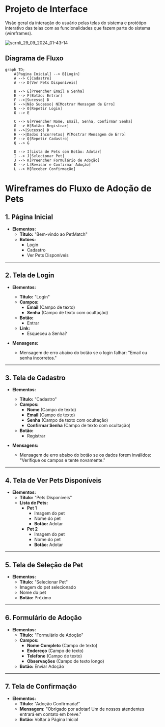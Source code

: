 
# Projeto de Interface
Visão geral da interação do usuário pelas telas do sistema e protótipo interativo das telas com as funcionalidades que fazem parte do sistema (wireframes).

![scrnli_29_09_2024_01-43-14](https://github.com/user-attachments/assets/b382cfbc-eeeb-4cae-8d31-d80742ac0f65)


## Diagrama de Fluxo
```mermaid
graph TD;
    A[Pagina Inicial] --> B[Login]
    A --> C[Cadastro]
    A --> D[Ver Pets Disponíveis]
    
    B --> E[Preencher Email e Senha]
    E --> F[Botão: Entrar]
    F -->|Sucesso| D
    F -->|Não Sucesso| N[Mostrar Mensagem de Erro]
    N --> O[Repetir Login]
    O --> E
    
    C --> G[Preencher Nome, Email, Senha, Confirmar Senha]
    G --> H[Botão: Registrar]
    H -->|Sucesso| D
    H -->|Dados Incorretos| P[Mostrar Mensagem de Erro]
    P --> Q[Repetir Cadastro]
    Q --> G
    
    D --> I[Lista de Pets com Botão: Adotar]
    I --> J[Selecionar Pet]
    J --> K[Preencher Formulário de Adoção]
    K --> L[Revisar e Confirmar Adoção]
    L --> M[Receber Confirmação]
```


# Wireframes do Fluxo de Adoção de Pets

## 1. Página Inicial
- **Elementos:**
  - **Título:** "Bem-vindo ao PetMatch"
  - **Botões:**
    - Login
    - Cadastro
    - Ver Pets Disponíveis

---

## 2. Tela de Login
- **Elementos:**
  - **Título:** "Login"
  - **Campos:**
    - **Email** (Campo de texto)
    - **Senha** (Campo de texto com ocultação)
  - **Botão:**
    - Entrar
  - **Link:**
    - Esqueceu a Senha?

- **Mensagens:**
  - Mensagem de erro abaixo do botão se o login falhar: "Email ou senha incorretos."

---

## 3. Tela de Cadastro
- **Elementos:**
  - **Título:** "Cadastro"
  - **Campos:**
    - **Nome** (Campo de texto)
    - **Email** (Campo de texto)
    - **Senha** (Campo de texto com ocultação)
    - **Confirmar Senha** (Campo de texto com ocultação)
  - **Botão:**
    - Registrar

- **Mensagens:**
  - Mensagem de erro abaixo do botão se os dados forem inválidos: "Verifique os campos e tente novamente."

---

## 4. Tela de Ver Pets Disponíveis
- **Elementos:**
  - **Título:** "Pets Disponíveis"
  - **Lista de Pets:**
    - **Pet 1**
      - Imagem do pet
      - Nome do pet
      - **Botão:** Adotar
    - **Pet 2**
      - Imagem do pet
      - Nome do pet
      - **Botão:** Adotar

---

## 5. Tela de Seleção de Pet
- **Elementos:**
  - **Título:** "Selecionar Pet"
  - Imagem do pet selecionado
  - Nome do pet
  - **Botão:** Próximo

---

## 6. Formulário de Adoção
- **Elementos:**
  - **Título:** "Formulário de Adoção"
  - **Campos:**
    - **Nome Completo** (Campo de texto)
    - **Endereço** (Campo de texto)
    - **Telefone** (Campo de texto)
    - **Observações** (Campo de texto longo)
  - **Botão:** Enviar Adoção

---

## 7. Tela de Confirmação
- **Elementos:**
  - **Título:** "Adoção Confirmada!"
  - **Mensagem:** "Obrigado por adotar! Um de nossos atendentes entrará em contato em breve."
  - **Botão:** Voltar à Página Inicial


 
